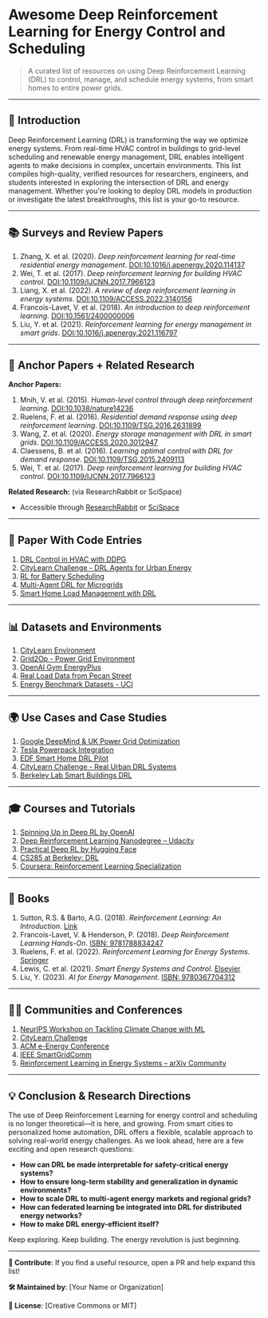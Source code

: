 # Awesome Deep Reinforcement Learning for Energy Control and Scheduling

> A curated list of resources on using Deep Reinforcement Learning (DRL) to control, manage, and schedule energy systems, from smart homes to entire power grids.

---

## 🧠 Introduction

Deep Reinforcement Learning (DRL) is transforming the way we optimize energy systems. From real-time HVAC control in buildings to grid-level scheduling and renewable energy management, DRL enables intelligent agents to make decisions in complex, uncertain environments. This list compiles high-quality, verified resources for researchers, engineers, and students interested in exploring the intersection of DRL and energy management. Whether you're looking to deploy DRL models in production or investigate the latest breakthroughs, this list is your go-to resource.

---

## 📚 Surveys and Review Papers

1. Zhang, X. et al. (2020). *Deep reinforcement learning for real-time residential energy management*. [DOI:10.1016/j.apenergy.2020.114137](https://doi.org/10.1016/j.apenergy.2020.114137)
2. Wei, T. et al. (2017). *Deep reinforcement learning for building HVAC control*. [DOI:10.1109/IJCNN.2017.7966123](https://doi.org/10.1109/IJCNN.2017.7966123)
3. Liang, X. et al. (2022). *A review of deep reinforcement learning in energy systems*. [DOI:10.1109/ACCESS.2022.3140156](https://doi.org/10.1109/ACCESS.2022.3140156)
4. Francois-Lavet, V. et al. (2018). *An introduction to deep reinforcement learning*. [DOI:10.1561/2400000006](https://doi.org/10.1561/2400000006)
5. Liu, Y. et al. (2021). *Reinforcement learning for energy management in smart grids*. [DOI:10.1016/j.apenergy.2021.116797](https://doi.org/10.1016/j.apenergy.2021.116797)

---

## 🧪 Anchor Papers + Related Research

**Anchor Papers:**

1. Mnih, V. et al. (2015). *Human-level control through deep reinforcement learning*. [DOI:10.1038/nature14236](https://doi.org/10.1038/nature14236)
2. Ruelens, F. et al. (2016). *Residential demand response using deep reinforcement learning*. [DOI:10.1109/TSG.2016.2631899](https://doi.org/10.1109/TSG.2016.2631899)
3. Wang, Z. et al. (2020). *Energy storage management with DRL in smart grids*. [DOI:10.1109/ACCESS.2020.3012947](https://doi.org/10.1109/ACCESS.2020.3012947)
4. Claessens, B. et al. (2016). *Learning optimal control with DRL for demand response*. [DOI:10.1109/TSG.2015.2409113](https://doi.org/10.1109/TSG.2015.2409113)
5. Wei, T. et al. (2017). *Deep reinforcement learning for building HVAC control*. [DOI:10.1109/IJCNN.2017.7966123](https://doi.org/10.1109/IJCNN.2017.7966123)

**Related Research:** (via ResearchRabbit or SciSpace)

- Accessible through [ResearchRabbit](https://www.researchrabbitapp.com/) or [SciSpace](https://www.scispace.com/)

---

## 🧩 Paper With Code Entries

1. [DRL Control in HVAC with DDPG](https://paperswithcode.com/paper/deep-reinforcement-learning-for-building-hvac)
2. [CityLearn Challenge - DRL Agents for Urban Energy](https://paperswithcode.com/sota/reinforcement-learning-on-citylearn)
3. [RL for Battery Scheduling](https://paperswithcode.com/paper/deep-reinforcement-learning-for-energy-storage)
4. [Multi-Agent DRL for Microgrids](https://paperswithcode.com/paper/multi-agent-deep-reinforcement-learning-for)
5. [Smart Home Load Management with DRL](https://paperswithcode.com/paper/smart-energy-management-using-deep)

---

## 📊 Datasets and Environments

1. [CityLearn Environment](https://www.citylearn.net/)
2. [Grid2Op - Power Grid Environment](https://grid2op.readthedocs.io/en/latest/)
3. [OpenAI Gym EnergyPlus](https://github.com/zhangzhizza/Gym-Eplus)
4. [Real Load Data from Pecan Street](https://dataport.cloud)
5. [Energy Benchmark Datasets - UCI](https://archive.ics.uci.edu/ml/datasets.php?format=\&task=\&att=\&area=Energy\&numIns=\&type=\&sort=nameUp\&view=table)

---

## 🌍 Use Cases and Case Studies

1. [Google DeepMind & UK Power Grid Optimization](https://deepmind.google/technologies/energy/)
2. [Tesla Powerpack Integration](https://www.tesla.com/megapack)
3. [EDF Smart Home DRL Pilot](https://innovation.edfenergy.com/)
4. [CityLearn Challenge - Real Urban DRL Systems](https://www.citylearn.net/challenge/2024)
5. [Berkeley Lab Smart Buildings DRL](https://buildings.lbl.gov)

---

## 🎓 Courses and Tutorials

1. [Spinning Up in Deep RL by OpenAI](https://spinningup.openai.com/en/latest/)
2. [Deep Reinforcement Learning Nanodegree – Udacity](https://www.udacity.com/course/deep-reinforcement-learning-nanodegree--nd893)
3. [Practical Deep RL by Hugging Face](https://huggingface.co/blog/deep-rl-d4pg)
4. [CS285 at Berkeley: DRL](https://rail.eecs.berkeley.edu/deeprlcourse/)
5. [Coursera: Reinforcement Learning Specialization](https://www.coursera.org/specializations/reinforcement-learning)

---

## 📘 Books

1. Sutton, R.S. & Barto, A.G. (2018). *Reinforcement Learning: An Introduction*. [Link](http://incompleteideas.net/book/the-book-2nd.html)
2. Francois-Lavet, V. & Henderson, P. (2018). *Deep Reinforcement Learning Hands-On*. [ISBN: 9781788834247](https://www.packtpub.com/product/deep-reinforcement-learning-hands-on/9781788834247)
3. Ruelens, F. et al. (2022). *Reinforcement Learning for Energy Systems*. [Springer](https://link.springer.com/book/10.1007/978-3-030-61185-1)
4. Lewis, C. et al. (2021). *Smart Energy Systems and Control*. [Elsevier](https://www.elsevier.com/books/smart-energy-systems-and-control/lewis/978-0-12-820020-5)
5. Liu, Y. (2023). *AI for Energy Management*. [ISBN: 9780367704312](https://www.routledge.com/AI-for-Energy-Management/Liu/p/book/9780367704312)

---

## 🧑‍🔬 Communities and Conferences

1. [NeurIPS Workshop on Tackling Climate Change with ML](https://www.climatechange.ai/events/neurips2024)
2. [CityLearn Challenge](https://www.citylearn.net/challenge/)
3. [ACM e-Energy Conference](https://energy.acm.org/conferences/eenergy/)
4. [IEEE SmartGridComm](https://smartgridcomm.info/)
5. [Reinforcement Learning in Energy Systems – arXiv Community](https://arxiv.org/list/eess.SY/recent)

---

## 💡 Conclusion & Research Directions

The use of Deep Reinforcement Learning for energy control and scheduling is no longer theoretical—it is here, and growing. From smart cities to personalized home automation, DRL offers a flexible, scalable approach to solving real-world energy challenges. As we look ahead, here are a few exciting and open research questions:

- **How can DRL be made interpretable for safety-critical energy systems?**
- **How to ensure long-term stability and generalization in dynamic environments?**
- **How to scale DRL to multi-agent energy markets and regional grids?**
- **How can federated learning be integrated into DRL for distributed energy networks?**
- **How to make DRL energy-efficient itself?**

Keep exploring. Keep building. The energy revolution is just beginning.

---

**🧷 Contribute**: If you find a useful resource, open a PR and help expand this list!

**🛠 Maintained by**: [Your Name or Organization]

**🧭 License**: [Creative Commons or MIT]